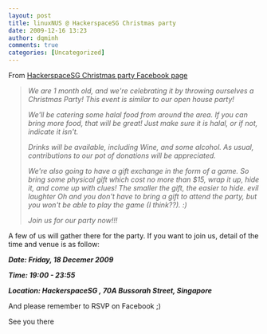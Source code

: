 ```yaml
---
layout: post
title: linuxNUS @ HackerspaceSG Christmas party
date: 2009-12-16 13:23
author: dqminh
comments: true
categories: [Uncategorized]
---
```

From <a href="http://http://www.facebook.com/event.php?eid=219542641712&amp;ref=ts">HackerspaceSG Christmas party Facebook page</a>
<blockquote><em>We are 1 month old, and we're celebrating it by throwing ourselves a Christmas Party! This event is similar to our open house party!</em>

<em>We'll be catering some halal food from around the area. If you can bring more food, that will be great! Just make sure it is halal, or if not, indicate it isn't.</em>

<em>Drinks will be available, including Wine, and some alcohol. As usual, contributions to our pot of donations will be appreciated.</em>

<em>We're also going to have a gift exchange in the form of a game. So bring some physical gift which cost no more than $15, wrap it up, hide it, and come up with clues! The smaller the gift, the easier to hide. *evil laughter* Oh and you don't have to bring a gift to attend the party, but you won't be able to play the game (I think??). :)</em>

<em>Join us for our party now!!!</em></blockquote>
A few of us will gather there for the party. If you want to join us, detail of the time and venue is as follow:

<em><strong>Date: Friday, 18 Decemer 2009</strong></em>

<em><strong>Time: 19:00 - 23:55</strong></em>

<em><strong>Location: HackerspaceSG , 70A Bussorah Street, Singapore</strong></em>

And please remember to RSVP on Facebook ;)

See you there
